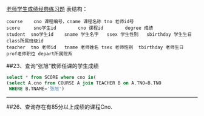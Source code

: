 [老师学生成绩经典练习题](http://blog.csdn.net/qaz13177_58_/article/details/5575711/)
表结构：

```
course    cno 课程编号，cname 课程名称 tno 老师id号
score     sno学生id        cno 课程id        degree 成绩
student  sno学生id    sname 学生名字   ssex 学生性别   sbirthday 学生生日 class所属班级id
teacher  tno 老师id   tname 老师姓名 tsex 老师性别  tbirthday 老师生日   prof老师职位 depart所属院系
```


##23、查询“张旭“教师任课的学生成绩
```sql
select * from SCORE where cno in(
(select A.cno from COURSE A join TEACHER B on A.TNO=B.TNO 
 WHERE B.TNAME='张旭')
```
---

##26、查询存在有85分以上成绩的课程Cno.
